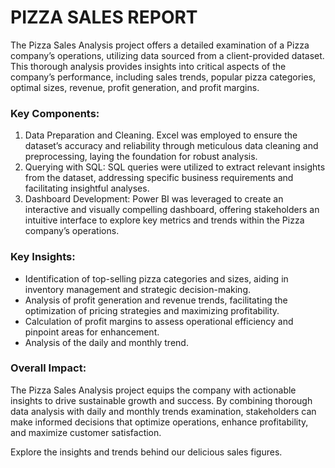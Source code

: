 # PIZZA SALES REPORT

The Pizza Sales Analysis project offers a detailed examination of a Pizza company’s operations, utilizing data sourced from a client-provided dataset. This thorough analysis provides insights into critical aspects of the company’s performance, including sales trends, popular pizza categories, optimal sizes, revenue, profit generation, and profit margins.

### Key Components:
1. Data Preparation and Cleaning. Excel was employed to ensure the dataset’s accuracy and reliability through meticulous data cleaning and preprocessing, laying the foundation for robust analysis.
2. Querying with SQL: SQL queries were utilized to extract relevant insights from the dataset, addressing specific business requirements and facilitating insightful analyses.
3. Dashboard Development: Power BI was leveraged to create an interactive and visually compelling dashboard, offering stakeholders an intuitive interface to explore key metrics and trends within the Pizza company’s operations.

### Key Insights:
- Identification of top-selling pizza categories and sizes, aiding in inventory management and strategic decision-making.
- Analysis of profit generation and revenue trends, facilitating the optimization of pricing strategies and maximizing profitability.
- Calculation of profit margins to assess operational efficiency and pinpoint areas for enhancement.
- Analysis of the daily and monthly trend.

### Overall Impact:
The Pizza Sales Analysis project equips the company with actionable insights to drive sustainable growth and success. By combining thorough data analysis with daily and monthly trends examination, stakeholders can make informed decisions that optimize operations, enhance profitability, and maximize customer satisfaction.


Explore the insights and trends behind our delicious sales figures.

